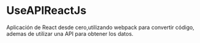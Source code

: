 # UseAPIReactJs
Aplicación de React desde cero,utilizando webpack para convertir código, ademas de utilizar una API para obtener los datos.

